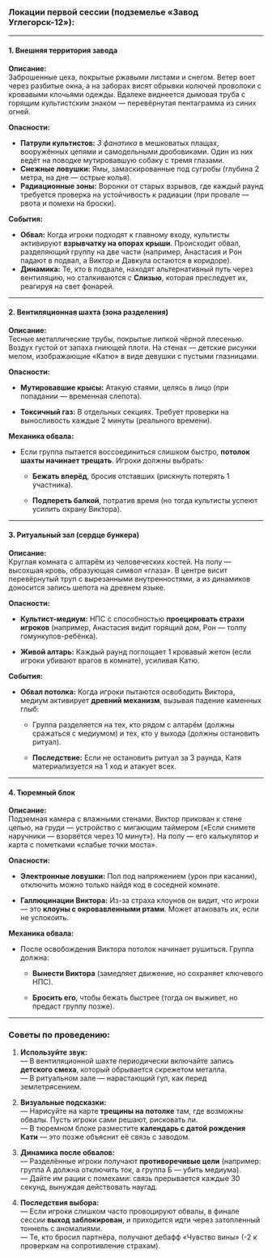 ### **Локации первой сессии (подземелье «Завод Углегорск-12»):**

---

#### **1. Внешняя территория завода**

**Описание:**  
Заброшенные цеха, покрытые ржавыми листами и снегом. Ветер воет через разбитые окна, а на заборах висят обрывки колючей проволоки с кровавыми клочьями одежды. Вдалеке виднеется дымовая труба с горящим культистским знаком — перевёрнутая пентаграмма из синих огней.

**Опасности:**

- **Патрули культистов:** *3 фанатика* в мешковатых плащах, вооружённых цепями и самодельными дробовиками. Один из них ведёт на поводке мутировавшую собаку с тремя глазами.
- **Снежные ловушки:** Ямы, замаскированные под сугробы (глубина 2 метра, на дне — острые колья).
- **Радиационные зоны:** Воронки от старых взрывов, где каждый раунд требуется проверка на устойчивость к радиации (при провале — рвота и помехи на броски).

**События:**

- **Обвал:** Когда игроки подходят к главному входу, культисты активируют **взрывчатку на опорах крыши**. Происходит обвал, разделяющий группу на две части (например, Анастасия и Рон падают в подвал, а Виктор и Давкула остаются в коридоре).
- **Динамика:** Те, кто в подвале, находят альтернативный путь через вентиляцию, но сталкиваются с **Слизью**, которая преследует их, реагируя на свет фонарей.

---

#### **2. Вентиляционная шахта (зона разделения)**

**Описание:**  
Тесные металлические трубы, покрытые липкой чёрной плесенью. Воздух густой от запаха гниющей плоти. На стенах — детские рисунки мелом, изображающие «Катю» в виде девушки с пустыми глазницами.

**Опасности:**

- **Мутировавшие крысы:** Атакую стаями, целясь в лицо (при попадании — временная слепота).
    
- **Токсичный газ:** В отдельных секциях. Требует проверки на выносливость каждые 2 минуты (реального времени).
    

**Механика обвала:**

- Если группа пытается воссоединиться слишком быстро, **потолок шахты начинает трещать**. Игроки должны выбрать:
    
    - **Бежать вперёд**, бросив отставших (рискнуть потерять 1 участника).
        
    - **Подпереть балкой**, потратив время (но тогда культисты успеют усилить охрану Виктора).
        

---

#### **3. Ритуальный зал (сердце бункера)**

**Описание:**  
Круглая комната с алтарём из человеческих костей. На полу — высохшая кровь, образующая символ «глаза». В центре висит перевёрнутый труп с вырезанными внутренностями, а из динамиков доносится запись шепота на древнем языке.

**Опасности:**

- **Культист-медиум:** НПС с способностью **проецировать страхи игроков** (например, Анастасия видит горящий дом, Рон — толпу гомункулов-ребёнка).
    
- **Живой алтарь:** Каждый раунд поглощает 1 кровавый жетон (если игроки убивают врагов в комнате), усиливая Катю.
    

**События:**

- **Обвал потолка:** Когда игроки пытаются освободить Виктора, медиум активирует **древний механизм**, вызывая падение каменных глыб:
    
    - Группа разделяется на тех, кто рядом с алтарём (должны сражаться с медиумом) и тех, кто у выхода (должны остановить ритуал).
        
    - **Последствие:** Если не остановить ритуал за 3 раунда, Катя материализуется на 1 ход и атакует всех.
        

---

#### **4. Тюремный блок**

**Описание:**  
Подземная камера с влажными стенами. Виктор прикован к стене цепью, на груди — устройство с мигающим таймером («Если снимете наручники — взорвётся через 10 минут»). На полу — его калькулятор и карта с пометками «слабые точки моста».

**Опасности:**

- **Электронные ловушки:** Пол под напряжением (урон при касании), отключить можно только найдя код в соседней комнате.
    
- **Галлюцинации Виктора:** Из-за страха клоунов он видит, что игроки — это **клоуны с окровавленными ртами**. Может атаковать их, если не успокоить.
    

**Механика обвала:**

- После освобождения Виктора потолок начинает рушиться. Группа должна:
    
    - **Вынести Виктора** (замедляет движение, но сохраняет ключевого НПС).
        
    - **Бросить его**, чтобы бежать быстрее (тогда он выживет, но предаст группу позже).
        

---

### **Советы по проведению:**

1. **Используйте звук:**  
    — В вентиляционной шахте периодически включайте запись **детского смеха**, который обрывается скрежетом металла.  
    — В ритуальном зале — нарастающий гул, как перед землетрясением.
    
2. **Визуальные подсказки:**  
    — Нарисуйте на карте **трещины на потолке** там, где возможны обвалы. Пусть игроки сами решают, рисковать ли.  
    — В тюремном блоке разместите **календарь с датой рождения Кати** — это позже объяснит её связь с заводом.
    
3. **Динамика после обвалов:**  
    — Разделённые игроки получают **противоречивые цели** (например: группа А должна отключить ток, а группа Б — убить медиума).  
    — Дайте им рации с помехами: связь прерывается каждые 30 секунд, вынуждая действовать наугад.
    
4. **Последствия выбора:**  
    — Если игроки слишком часто провоцируют обвалы, в финале сессии **выход заблокирован**, и приходится идти через затопленный тоннель с аномалиями.  
    — Те, кто бросил партнёра, получают дебафф «Чувство вины» (-2 к проверкам на сопротивление страхам).